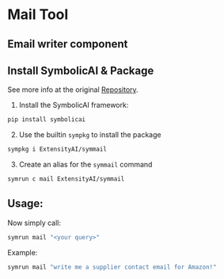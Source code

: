 # Mail Tool
## Email writer component

## Install SymbolicAI & Package

See more info at the original [Repository](https://github.com/ExtensityAI/symbolicai).

1. Install the SymbolicAI framework:
```bash
pip install symbolicai
```

2. Use the builtin `sympkg` to install the package
```bash
sympkg i ExtensityAI/symmail
```
3. Create an alias for the `symmail` command
```bash
symrun c mail ExtensityAI/symmail
```

## Usage:

Now simply call:
```bash
symrun mail "<your query>"
```

Example:
```bash
symrun mail "write me a supplier contact email for Amazon!"
```
